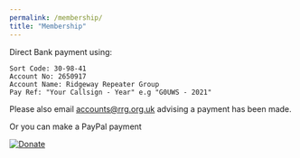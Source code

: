```yaml
---
permalink: /membership/
title: "Membership"
---
```


Direct Bank payment using:
```
Sort Code: 30-98-41
Account No: 2650917
Account Name: Ridgeway Repeater Group
Pay Ref: "Your Callsign - Year" e.g "G0UWS - 2021"
```
Please also email accounts@rrg.org.uk advising a payment has been made.

Or you can make a PayPal payment

[![Donate](https://www.paypalobjects.com/en_US/GB/i/btn/btn_donateCC_LG.gif)](https://www.paypal.com/cgi-bin/webscr?cmd=_s-xclick&hosted_button_id=8W6FF5Z7H99UL)

